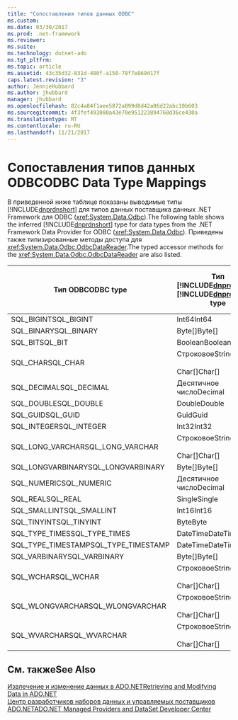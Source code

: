 ```yaml
---
title: "Сопоставления типов данных ODBC"
ms.custom: 
ms.date: 03/30/2017
ms.prod: .net-framework
ms.reviewer: 
ms.suite: 
ms.technology: dotnet-ado
ms.tgt_pltfrm: 
ms.topic: article
ms.assetid: 43c35d32-831d-480f-a150-78f7e869d17f
caps.latest.revision: "3"
author: JennieHubbard
ms.author: jhubbard
manager: jhubbard
ms.openlocfilehash: 82c4a84f1aee5872a899d8d42a06d22abc10b603
ms.sourcegitcommit: 4f3fef493080a43e70e951223894768d36ce430a
ms.translationtype: MT
ms.contentlocale: ru-RU
ms.lasthandoff: 11/21/2017
---
```

# <a name="odbc-data-type-mappings"></a><span data-ttu-id="25375-102">Сопоставления типов данных ODBC</span><span class="sxs-lookup"><span data-stu-id="25375-102">ODBC Data Type Mappings</span></span>
<span data-ttu-id="25375-103">В приведенной ниже таблице показаны выводимые типы [!INCLUDE[dnprdnshort](../../../../includes/dnprdnshort-md.md)] для типов данных поставщика данных .NET Framework для ODBC (<xref:System.Data.Odbc>).</span><span class="sxs-lookup"><span data-stu-id="25375-103">The following table shows the inferred [!INCLUDE[dnprdnshort](../../../../includes/dnprdnshort-md.md)] type for data types from the .NET Framework Data Provider for ODBC (<xref:System.Data.Odbc>).</span></span> <span data-ttu-id="25375-104">Приведены также типизированные методы доступа для <xref:System.Data.Odbc.OdbcDataReader>.</span><span class="sxs-lookup"><span data-stu-id="25375-104">The typed accessor methods for the <xref:System.Data.Odbc.OdbcDataReader> are also listed.</span></span>  
  
|<span data-ttu-id="25375-105">Тип ODBC</span><span class="sxs-lookup"><span data-stu-id="25375-105">ODBC type</span></span>|<span data-ttu-id="25375-106">Тип [!INCLUDE[dnprdnshort](../../../../includes/dnprdnshort-md.md)]</span><span class="sxs-lookup"><span data-stu-id="25375-106">[!INCLUDE[dnprdnshort](../../../../includes/dnprdnshort-md.md)] type</span></span>|<span data-ttu-id="25375-107">Типизированный метод доступа [!INCLUDE[dnprdnshort](../../../../includes/dnprdnshort-md.md)]</span><span class="sxs-lookup"><span data-stu-id="25375-107">[!INCLUDE[dnprdnshort](../../../../includes/dnprdnshort-md.md)] typed accessor</span></span>|  
|---------------|----------------------------------------------------------------------|--------------------------------------------------------------------------------|  
|<span data-ttu-id="25375-108">SQL_BIGINT</span><span class="sxs-lookup"><span data-stu-id="25375-108">SQL_BIGINT</span></span>|<span data-ttu-id="25375-109">Int64</span><span class="sxs-lookup"><span data-stu-id="25375-109">Int64</span></span>|<span data-ttu-id="25375-110">GetInt64()</span><span class="sxs-lookup"><span data-stu-id="25375-110">GetInt64()</span></span>|  
|<span data-ttu-id="25375-111">SQL_BINARY</span><span class="sxs-lookup"><span data-stu-id="25375-111">SQL_BINARY</span></span>|<span data-ttu-id="25375-112">Byte[]</span><span class="sxs-lookup"><span data-stu-id="25375-112">Byte[]</span></span>|<span data-ttu-id="25375-113">GetBytes()</span><span class="sxs-lookup"><span data-stu-id="25375-113">GetBytes()</span></span>|  
|<span data-ttu-id="25375-114">SQL_BIT</span><span class="sxs-lookup"><span data-stu-id="25375-114">SQL_BIT</span></span>|<span data-ttu-id="25375-115">Boolean</span><span class="sxs-lookup"><span data-stu-id="25375-115">Boolean</span></span>|<span data-ttu-id="25375-116">GetBoolean()</span><span class="sxs-lookup"><span data-stu-id="25375-116">GetBoolean()</span></span>|  
|<span data-ttu-id="25375-117">SQL_CHAR</span><span class="sxs-lookup"><span data-stu-id="25375-117">SQL_CHAR</span></span>|<span data-ttu-id="25375-118">Строковое</span><span class="sxs-lookup"><span data-stu-id="25375-118">String</span></span><br /><br /> <span data-ttu-id="25375-119">Char[]</span><span class="sxs-lookup"><span data-stu-id="25375-119">Char[]</span></span>|<span data-ttu-id="25375-120">GetString()</span><span class="sxs-lookup"><span data-stu-id="25375-120">GetString()</span></span><br /><br /> <span data-ttu-id="25375-121">GetChars()</span><span class="sxs-lookup"><span data-stu-id="25375-121">GetChars()</span></span>|  
|<span data-ttu-id="25375-122">SQL_DECIMAL</span><span class="sxs-lookup"><span data-stu-id="25375-122">SQL_DECIMAL</span></span>|<span data-ttu-id="25375-123">Десятичное число</span><span class="sxs-lookup"><span data-stu-id="25375-123">Decimal</span></span>|<span data-ttu-id="25375-124">GetDecimal()</span><span class="sxs-lookup"><span data-stu-id="25375-124">GetDecimal()</span></span>|  
|<span data-ttu-id="25375-125">SQL_DOUBLE</span><span class="sxs-lookup"><span data-stu-id="25375-125">SQL_DOUBLE</span></span>|<span data-ttu-id="25375-126">Double</span><span class="sxs-lookup"><span data-stu-id="25375-126">Double</span></span>|<span data-ttu-id="25375-127">GetDouble()</span><span class="sxs-lookup"><span data-stu-id="25375-127">GetDouble()</span></span>|  
|<span data-ttu-id="25375-128">SQL_GUID</span><span class="sxs-lookup"><span data-stu-id="25375-128">SQL_GUID</span></span>|<span data-ttu-id="25375-129">Guid</span><span class="sxs-lookup"><span data-stu-id="25375-129">Guid</span></span>|<span data-ttu-id="25375-130">GetGuid()</span><span class="sxs-lookup"><span data-stu-id="25375-130">GetGuid()</span></span>|  
|<span data-ttu-id="25375-131">SQL_INTEGER</span><span class="sxs-lookup"><span data-stu-id="25375-131">SQL_INTEGER</span></span>|<span data-ttu-id="25375-132">Int32</span><span class="sxs-lookup"><span data-stu-id="25375-132">Int32</span></span>|<span data-ttu-id="25375-133">GetInt32()</span><span class="sxs-lookup"><span data-stu-id="25375-133">GetInt32()</span></span>|  
|<span data-ttu-id="25375-134">SQL_LONG_VARCHAR</span><span class="sxs-lookup"><span data-stu-id="25375-134">SQL_LONG_VARCHAR</span></span>|<span data-ttu-id="25375-135">Строковое</span><span class="sxs-lookup"><span data-stu-id="25375-135">String</span></span><br /><br /> <span data-ttu-id="25375-136">Char[]</span><span class="sxs-lookup"><span data-stu-id="25375-136">Char[]</span></span>|<span data-ttu-id="25375-137">GetString()</span><span class="sxs-lookup"><span data-stu-id="25375-137">GetString()</span></span><br /><br /> <span data-ttu-id="25375-138">GetChars()</span><span class="sxs-lookup"><span data-stu-id="25375-138">GetChars()</span></span>|  
|<span data-ttu-id="25375-139">SQL_LONGVARBINARY</span><span class="sxs-lookup"><span data-stu-id="25375-139">SQL_LONGVARBINARY</span></span>|<span data-ttu-id="25375-140">Byte[]</span><span class="sxs-lookup"><span data-stu-id="25375-140">Byte[]</span></span>|<span data-ttu-id="25375-141">GetBytes()</span><span class="sxs-lookup"><span data-stu-id="25375-141">GetBytes()</span></span>|  
|<span data-ttu-id="25375-142">SQL_NUMERIC</span><span class="sxs-lookup"><span data-stu-id="25375-142">SQL_NUMERIC</span></span>|<span data-ttu-id="25375-143">Десятичное число</span><span class="sxs-lookup"><span data-stu-id="25375-143">Decimal</span></span>|<span data-ttu-id="25375-144">GetDecimal()</span><span class="sxs-lookup"><span data-stu-id="25375-144">GetDecimal()</span></span>|  
|<span data-ttu-id="25375-145">SQL_REAL</span><span class="sxs-lookup"><span data-stu-id="25375-145">SQL_REAL</span></span>|<span data-ttu-id="25375-146">Single</span><span class="sxs-lookup"><span data-stu-id="25375-146">Single</span></span>|<span data-ttu-id="25375-147">GetFloat()</span><span class="sxs-lookup"><span data-stu-id="25375-147">GetFloat()</span></span>|  
|<span data-ttu-id="25375-148">SQL_SMALLINT</span><span class="sxs-lookup"><span data-stu-id="25375-148">SQL_SMALLINT</span></span>|<span data-ttu-id="25375-149">Int16</span><span class="sxs-lookup"><span data-stu-id="25375-149">Int16</span></span>|<span data-ttu-id="25375-150">GetInt16()</span><span class="sxs-lookup"><span data-stu-id="25375-150">GetInt16()</span></span>|  
|<span data-ttu-id="25375-151">SQL_TINYINT</span><span class="sxs-lookup"><span data-stu-id="25375-151">SQL_TINYINT</span></span>|<span data-ttu-id="25375-152">Byte</span><span class="sxs-lookup"><span data-stu-id="25375-152">Byte</span></span>|<span data-ttu-id="25375-153">GetByte()</span><span class="sxs-lookup"><span data-stu-id="25375-153">GetByte()</span></span>|  
|<span data-ttu-id="25375-154">SQL_TYPE_TIMES</span><span class="sxs-lookup"><span data-stu-id="25375-154">SQL_TYPE_TIMES</span></span>|<span data-ttu-id="25375-155">DateTime</span><span class="sxs-lookup"><span data-stu-id="25375-155">DateTime</span></span>|<span data-ttu-id="25375-156">GetDateTime()</span><span class="sxs-lookup"><span data-stu-id="25375-156">GetDateTime()</span></span>|  
|<span data-ttu-id="25375-157">SQL_TYPE_TIMESTAMP</span><span class="sxs-lookup"><span data-stu-id="25375-157">SQL_TYPE_TIMESTAMP</span></span>|<span data-ttu-id="25375-158">DateTime</span><span class="sxs-lookup"><span data-stu-id="25375-158">DateTime</span></span>|<span data-ttu-id="25375-159">GetDateTime()</span><span class="sxs-lookup"><span data-stu-id="25375-159">GetDateTime()</span></span>|  
|<span data-ttu-id="25375-160">SQL_VARBINARY</span><span class="sxs-lookup"><span data-stu-id="25375-160">SQL_VARBINARY</span></span>|<span data-ttu-id="25375-161">Byte[]</span><span class="sxs-lookup"><span data-stu-id="25375-161">Byte[]</span></span>|<span data-ttu-id="25375-162">GetBytes()</span><span class="sxs-lookup"><span data-stu-id="25375-162">GetBytes()</span></span>|  
|<span data-ttu-id="25375-163">SQL_WCHAR</span><span class="sxs-lookup"><span data-stu-id="25375-163">SQL_WCHAR</span></span>|<span data-ttu-id="25375-164">Строковое</span><span class="sxs-lookup"><span data-stu-id="25375-164">String</span></span><br /><br /> <span data-ttu-id="25375-165">Char[]</span><span class="sxs-lookup"><span data-stu-id="25375-165">Char[]</span></span>|<span data-ttu-id="25375-166">GetString()</span><span class="sxs-lookup"><span data-stu-id="25375-166">GetString()</span></span><br /><br /> <span data-ttu-id="25375-167">GetChars()</span><span class="sxs-lookup"><span data-stu-id="25375-167">GetChars()</span></span>|  
|<span data-ttu-id="25375-168">SQL_WLONGVARCHAR</span><span class="sxs-lookup"><span data-stu-id="25375-168">SQL_WLONGVARCHAR</span></span>|<span data-ttu-id="25375-169">Строковое</span><span class="sxs-lookup"><span data-stu-id="25375-169">String</span></span><br /><br /> <span data-ttu-id="25375-170">Char[]</span><span class="sxs-lookup"><span data-stu-id="25375-170">Char[]</span></span>|<span data-ttu-id="25375-171">GetString()</span><span class="sxs-lookup"><span data-stu-id="25375-171">GetString()</span></span><br /><br /> <span data-ttu-id="25375-172">GetChars()</span><span class="sxs-lookup"><span data-stu-id="25375-172">GetChars()</span></span>|  
|<span data-ttu-id="25375-173">SQL_WVARCHAR</span><span class="sxs-lookup"><span data-stu-id="25375-173">SQL_WVARCHAR</span></span>|<span data-ttu-id="25375-174">Строковое</span><span class="sxs-lookup"><span data-stu-id="25375-174">String</span></span><br /><br /> <span data-ttu-id="25375-175">Char[]</span><span class="sxs-lookup"><span data-stu-id="25375-175">Char[]</span></span>|<span data-ttu-id="25375-176">GetString()</span><span class="sxs-lookup"><span data-stu-id="25375-176">GetString()</span></span><br /><br /> <span data-ttu-id="25375-177">GetChars()</span><span class="sxs-lookup"><span data-stu-id="25375-177">GetChars()</span></span>|  
  
## <a name="see-also"></a><span data-ttu-id="25375-178">См. также</span><span class="sxs-lookup"><span data-stu-id="25375-178">See Also</span></span>  
 [<span data-ttu-id="25375-179">Извлечение и изменение данных в ADO.NET</span><span class="sxs-lookup"><span data-stu-id="25375-179">Retrieving and Modifying Data in ADO.NET</span></span>](../../../../docs/framework/data/adonet/retrieving-and-modifying-data.md)  
 [<span data-ttu-id="25375-180">Центр разработчиков наборов данных и управляемых поставщиков ADO.NET</span><span class="sxs-lookup"><span data-stu-id="25375-180">ADO.NET Managed Providers and DataSet Developer Center</span></span>](http://go.microsoft.com/fwlink/?LinkId=217917)

